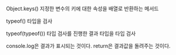 Object.keys()
지정한 변수의 키에 대한 속성을 배열로 반환하는 메서드

typeof() 타입을 검사

typeof(typeof()) 타입 검사를 진행한 결과 타입을 타입 검사

console.log은 결과가 표시되는 것이다.
return은 결과값을 돌려주는 것이다.

